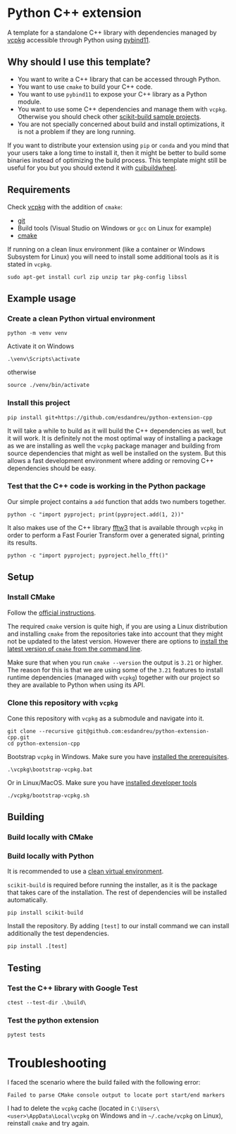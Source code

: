 # Python C++ extension
A template for a standalone C++ library with dependencies managed by
[vcpkg](https://github.com/microsoft/vcpkg) accessible through Python using
[pybind11](https://github.com/pybind/pybind11).

## Why should I use this template?
- You want to write a C++ library that can be accessed through Python.
- You want to use `cmake` to build your C++ code.
- You want to use `pybind11` to expose your C++ library as a Python module.
- You want to use some C++ dependencies and manage them with `vcpkg`. Otherwise
  you should check other [scikit-build sample
  projects](https://github.com/scikit-build/scikit-build-sample-projects).
- You are not specially concerned about build and install optimizations, it is
  not a problem if they are long running.

If you want to distribute your extension using `pip` or `conda` and you mind
that your users take a long time to install it, then it might be better to
build some binaries instead of optimizing the build process. This template
might still be useful for you but you should extend it with
[cuibuildwheel](https://github.com/pypa/cibuildwheel).

## Requirements
Check [vcpkg](https://github.com/microsoft/vcpkg) with the addition of
`cmake`:
- [git](https://git-scm.com/downloads)
- Build tools (Visual Studio on Windows or `gcc` on Linux for example)
- [cmake](https://cmake.org/download/)

If running on a clean linux environment (like a container or Windows Subsystem
for Linux) you will need to install some additional tools as it is stated in
`vcpkg`.
```
sudo apt-get install curl zip unzip tar pkg-config libssl
```
## Example usage

### Create a clean Python virtual environment
```
python -m venv venv
```
Activate it on Windows
```
.\venv\Scripts\activate
```
otherwise
```
source ./venv/bin/activate
```

### Install this project
```
pip install git+https://github.com/esdandreu/python-extension-cpp
```
It will take a while to build as it will build the C++ dependencies as well,
but it will work. It is definitely not the most optimal way of installing a
package as we are installing as well the `vcpkg` package manager and building
from source dependencies that might as well be installed on the system. But
this allows a fast development environment where adding or removing C++
dependencies should be easy.

### Test that the C++ code is working in the Python package
Our simple project contains a `add` function that adds two numbers together.
```
python -c "import pyproject; print(pyproject.add(1, 2))"
```

It also makes use of the C++ library
[fftw3](https://github.com/FFTW/fftw3.git) that is available through `vcpkg`
in order to perform a Fast Fourier Transform over a generated signal, printing
its results.
```
python -c "import pyproject; pyproject.hello_fft()"
```

## Setup
### Install CMake
Follow the [official instructions](https://cmake.org/install/).

The required `cmake` version is quite high, if you are using a Linux
distribution and installing `cmake` from the repositories take into account
that they might not be updated to the latest version. However there are options
to [install the latest version of `cmake` from the command
line](https://askubuntu.com/a/865294).

Make sure that when you run `cmake --version` the output is `3.21` or higher.
The reason for this is that we are using some of the `3.21` features to install
runtime dependencies (managed with `vcpkg`) together with our project so they
are available to Python when using its API.

### Clone this repository with `vcpkg`

Cone this repository with `vcpkg` as a submodule and navigate into it.
```
git clone --recursive git@github.com:esdandreu/python-extension-cpp.git
cd python-extension-cpp
```

Bootstrap `vcpkg` in Windows. Make sure you have [installed the
prerequisites](https://github.com/microsoft/vcpkg).
```
.\vcpkg\bootstrap-vcpkg.bat
```

Or in Linux/MacOS. Make sure you have [installed developer
tools](https://github.com/microsoft/vcpkg)
```
./vcpkg/bootstrap-vcpkg.sh
```

## Building

### Build locally with CMake
### Build locally with Python

It is recommended to use a [clean virtual
environment](#create-a-clean-python-virtual-environment).

`scikit-build` is required before running the installer, as it is the package
that takes care of the installation. The rest of dependencies will be installed
automatically.

```
pip install scikit-build
```

Install the repository. By adding `[test]` to our install command we can
install additionally the test dependencies.
```
pip install .[test]
```


## Testing

### Test the C++ library with Google Test

```
ctest --test-dir .\build\
```

### Test the python extension

```
pytest tests
```

# Troubleshooting
I faced the scenario where the build failed with the following error:
```
Failed to parse CMake console output to locate port start/end markers
```
I had to delete the `vcpkg` cache (located in
`C:\Users\<user>\AppData\Local\vcpkg` on Windows and in `~/.cache/vcpkg` on
Linux), reinstall `cmake` and try again.
